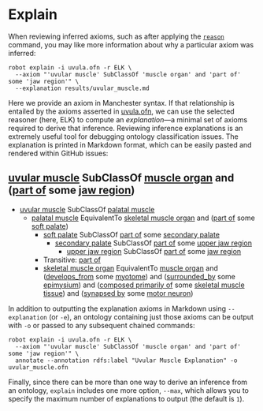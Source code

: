 # Explain

When reviewing inferred axioms, such as after applying the [`reason`](/reason) command,
you may like more information about why a particular axiom was inferred:

    robot explain -i uvula.ofn -r ELK \
      --axiom "'uvular muscle' SubClassOf 'muscle organ' and 'part of' some 'jaw region'" \
      --explanation results/uvular_muscle.md

Here we provide an axiom in Manchester syntax. If that relationship is entailed by the
axioms asserted in [uvula.ofn](/examples/uvula.ofn), we can use the selected reasoner (here, ELK)
to compute an _explanation_—a minimal set of axioms required to derive that inference. Reviewing
inference explanations is an extremely useful tool for debugging ontology classification issues.
The explanation is printed in Markdown format, which can be easily pasted and rendered within
GitHub issues:

## [uvular muscle](http://purl.obolibrary.org/obo/UBERON_0010235) SubClassOf [muscle organ](http://purl.obolibrary.org/obo/UBERON_0001630) and ([part of](http://purl.obolibrary.org/obo/BFO_0000050) some [jaw region](http://purl.obolibrary.org/obo/UBERON_0011595)) ##

  - [uvular muscle](http://purl.obolibrary.org/obo/UBERON_0010235) SubClassOf [palatal muscle](http://purl.obolibrary.org/obo/UBERON_0003682)
    - [palatal muscle](http://purl.obolibrary.org/obo/UBERON_0003682) EquivalentTo [skeletal muscle organ](http://purl.obolibrary.org/obo/UBERON_0014892) and ([part of](http://purl.obolibrary.org/obo/BFO_0000050) some [soft palate](http://purl.obolibrary.org/obo/UBERON_0001733))
      - [soft palate](http://purl.obolibrary.org/obo/UBERON_0001733) SubClassOf [part of](http://purl.obolibrary.org/obo/BFO_0000050) some [secondary palate](http://purl.obolibrary.org/obo/UBERON_0001716)
        - [secondary palate](http://purl.obolibrary.org/obo/UBERON_0001716) SubClassOf [part of](http://purl.obolibrary.org/obo/BFO_0000050) some [upper jaw region](http://purl.obolibrary.org/obo/UBERON_0001709)
          - [upper jaw region](http://purl.obolibrary.org/obo/UBERON_0001709) SubClassOf [part of](http://purl.obolibrary.org/obo/BFO_0000050) some [jaw region](http://purl.obolibrary.org/obo/UBERON_0011595)
      -  Transitive: [part of](http://purl.obolibrary.org/obo/BFO_0000050)
      - [skeletal muscle organ](http://purl.obolibrary.org/obo/UBERON_0014892) EquivalentTo [muscle organ](http://purl.obolibrary.org/obo/UBERON_0001630) and ([develops_from](http://purl.obolibrary.org/obo/RO_0002202) some [myotome](http://purl.obolibrary.org/obo/UBERON_0003082)) and ([surrounded_by](http://purl.obolibrary.org/obo/RO_0002219) some [epimysium](http://purl.obolibrary.org/obo/UBERON_0011899)) and ([composed primarily of](http://purl.obolibrary.org/obo/RO_0002473) some [skeletal muscle tissue](http://purl.obolibrary.org/obo/UBERON_0001134)) and ([synapsed by](http://purl.obolibrary.org/obo/uberon/core#synapsed_by) some [motor neuron](http://purl.obolibrary.org/obo/CL_0000100))

In addition to outputting the explanation axioms in Markdown using `--explanation` (or `-e`), an ontology containing just
those axioms can be output with `-o` or passed to any subsequent chained commands:

    robot explain -i uvula.ofn -r ELK \
      --axiom "'uvular muscle' SubClassOf 'muscle organ' and 'part of' some 'jaw region'" \
      annotate --annotation rdfs:label "Uvular Muscle Explanation" -o uvular_muscle.ofn

Finally, since there can be more than one way to derive an inference from an ontology,
`explain` includes one more option, `--max`, which allows you to specify the maximum
number of explanations to output (the default is `1`).
